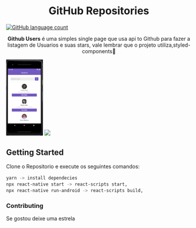 <h1 align="center">GitHub Repositories</h1>

  <a href="https://github.com/Rocketseat/bootcamp-gostack-desafio-05/blob/master/README.md"><img alt="GitHub language count" src="https://img.shields.io/badge/GitHubUsers-desafio05-blue"></a>




</h3>
<p align="center">
  <b>Github Users</b> é uma simples single page que usa api to Github para fazer a listagem de Usuarios e suas stars, vale lembrar que o projeto utiliza,styled-components💅</p>


<p float="left">
  <img src="/src/assets/demo2.png" width="100" />
  <img src="//src/assets/demo3.png" width="100" />
</p>



## Getting Started
Clone o Repositorio e execute os seguintes comandos:
```sh
yarn -> install dependecies
npx react-native start -> react-scripts start,
npx react-native run-android -> react-scripts build,
```


### Contributing
  Se gostou deixe uma estrela
